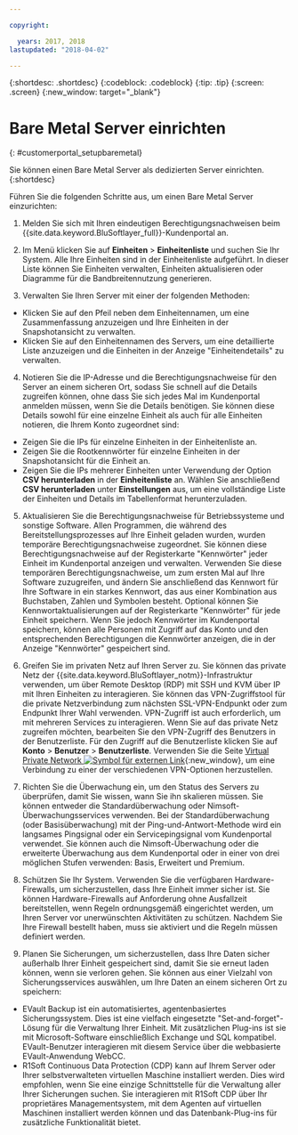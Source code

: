 ```yaml
---

copyright:

  years: 2017, 2018
lastupdated: "2018-04-02"

---
```


{:shortdesc: .shortdesc}
{:codeblock: .codeblock}
{:tip: .tip}
{:screen: .screen}
{:new_window: target="_blank"}


# Bare Metal Server einrichten
{: #customerportal_setupbaremetal}

Sie können einen Bare Metal Server als dedizierten Server einrichten.
{:shortdesc}

Führen Sie die folgenden Schritte aus, um einen Bare Metal Server einzurichten: 

1. Melden Sie sich mit Ihren eindeutigen Berechtigungsnachweisen beim {{site.data.keyword.BluSoftlayer_full}}-Kundenportal an. 

2. Im Menü klicken Sie auf **Einheiten** > **Einheitenliste** und suchen Sie Ihr System. Alle Ihre Einheiten sind in der Einheitenliste aufgeführt. In dieser Liste können Sie Einheiten verwalten, Einheiten aktualisieren oder Diagramme für die Bandbreitennutzung generieren. 

3. Verwalten Sie Ihren Server mit einer der folgenden Methoden: 
  * Klicken Sie auf den Pfeil neben dem Einheitennamen, um eine Zusammenfassung anzuzeigen und Ihre Einheiten in der Snapshotansicht zu verwalten. 
  * Klicken Sie auf den Einheitennamen des Servers, um eine detaillierte Liste anzuzeigen und die Einheiten in der Anzeige "Einheitendetails" zu verwalten. 

4. Notieren Sie die IP-Adresse und die Berechtigungsnachweise für den Server an einem sicheren Ort, sodass Sie schnell auf die Details zugreifen können, ohne dass Sie sich jedes Mal im Kundenportal anmelden müssen, wenn Sie die Details benötigen. Sie können diese Details sowohl für eine einzelne Einheit als auch für alle Einheiten notieren, die Ihrem Konto zugeordnet sind: 
  * Zeigen Sie die IPs für einzelne Einheiten in der Einheitenliste an. 
  * Zeigen Sie die Rootkennwörter für einzelne Einheiten in der Snapshotansicht für die Einheit an. 
  * Zeigen Sie die IPs mehrerer Einheiten unter Verwendung der Option **CSV herunterladen** in der **Einheitenliste** an. Wählen Sie anschließend **CSV herunterladen** unter **Einstellungen** aus, um eine vollständige Liste der Einheiten und Details im Tabellenformat herunterzuladen. 

5. Aktualisieren Sie die Berechtigungsnachweise für Betriebssysteme und sonstige Software. Allen Programmen, die während des Bereitstellungsprozesses auf Ihre Einheit geladen wurden, wurden temporäre Berechtigungsnachweise zugeordnet. Sie können diese Berechtigungsnachweise auf der Registerkarte "Kennwörter" jeder Einheit im Kundenportal anzeigen und verwalten. Verwenden Sie diese temporären Berechtigungsnachweise, um zum ersten Mal auf Ihre Software zuzugreifen, und ändern Sie anschließend das Kennwort für Ihre Software in ein starkes Kennwort, das aus einer Kombination aus Buchstaben, Zahlen und Symbolen besteht. Optional können Sie Kennwortaktualisierungen auf der Registerkarte "Kennwörter" für jede Einheit speichern. Wenn Sie jedoch Kennwörter im Kundenportal speichern, können alle Personen mit Zugriff auf das Konto und den entsprechenden Berechtigungen die Kennwörter anzeigen, die in der Anzeige "Kennwörter" gespeichert sind. 

6. Greifen Sie im privaten Netz auf Ihren Server zu. Sie können das private Netz der {{site.data.keyword.BluSoftlayer_notm}}-Infrastruktur verwenden, um über Remote Desktop (RDP) mit SSH und KVM über IP mit Ihren Einheiten zu interagieren. Sie können das VPN-Zugriffstool für die private Netzverbindung zum nächsten SSL-VPN-Endpunkt oder zum Endpunkt Ihrer Wahl verwenden. VPN-Zugriff ist auch erforderlich, um mit mehreren Services zu interagieren. Wenn Sie auf das private Netz zugreifen möchten, bearbeiten Sie den VPN-Zugriff des Benutzers in der Benutzerliste. Für den Zugriff auf die Benutzerliste klicken Sie auf **Konto** > **Benutzer** > **Benutzerliste**. Verwenden Sie die Seite [Virtual Private Network ![Symbol für externen Link](../icons/launch-glyph.svg)](https://www.softlayer.com/VPN-Access){:new_window}, um eine Verbindung zu einer der verschiedenen VPN-Optionen herzustellen. 

7. Richten Sie die Überwachung ein, um den Status des Servers zu überprüfen, damit Sie wissen, wann Sie ihn skalieren müssen. Sie können entweder die Standardüberwachung oder Nimsoft-Überwachungsservices verwenden. Bei der Standardüberwachung (oder Basisüberwachung) mit der Ping-und-Antwort-Methode wird ein langsames Pingsignal oder ein Servicepingsignal vom Kundenportal verwendet. Sie können auch die Nimsoft-Überwachung oder die erweiterte Überwachung aus dem Kundenportal oder in einer von drei möglichen Stufen verwenden: Basis, Erweitert und Premium. 

8. Schützen Sie Ihr System. Verwenden Sie die verfügbaren Hardware-Firewalls, um sicherzustellen, dass Ihre Einheit immer sicher ist. Sie können Hardware-Firewalls auf Anforderung ohne Ausfallzeit bereitstellen, wenn Regeln ordnungsgemäß eingerichtet werden, um Ihren Server vor unerwünschten Aktivitäten zu schützen. Nachdem Sie Ihre Firewall bestellt haben, muss sie aktiviert und die Regeln müssen definiert werden. 

9. Planen Sie Sicherungen, um sicherzustellen, dass Ihre Daten sicher außerhalb Ihrer Einheit gespeichert sind, damit Sie sie erneut laden können, wenn sie verloren gehen. Sie können aus einer Vielzahl von Sicherungsservices auswählen, um Ihre Daten an einem sicheren Ort zu speichern: 
  * EVault Backup ist ein automatisiertes, agentenbasiertes Sicherungssystem. Dies ist eine vielfach eingesetzte "Set-and-forget"-Lösung für die Verwaltung Ihrer Einheit. Mit zusätzlichen Plug-ins ist sie mit Microsoft-Software einschließlich Exchange und SQL kompatibel. EVault-Benutzer interagieren mit diesem Service über die webbasierte EVault-Anwendung WebCC. 
  * R1Soft Continuous Data Protection (CDP) kann auf Ihrem Server oder Ihrer selbstverwalteten virtuellen Maschine installiert werden. Dies wird empfohlen, wenn Sie eine einzige Schnittstelle für die Verwaltung aller Ihrer Sicherungen suchen. Sie interagieren mit R1Soft CDP über Ihr proprietäres Managementsystem, mit dem Agenten auf virtuellen Maschinen installiert werden können und das Datenbank-Plug-ins für zusätzliche Funktionalität bietet. 
